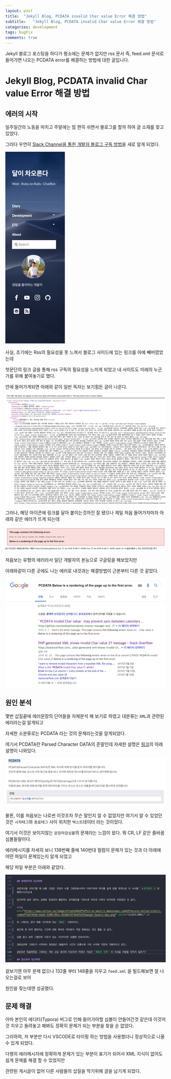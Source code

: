 ```yaml
---
layout: post
title:  "Jekyll Blog, PCDATA invalid Char value Error 해결 방법"
subtitle:   "Jekyll Blog, PCDATA invalid Char value Error 해결 방법"
categories: development
tags: bugFix
comments: true
---
```

Jekyll 블로그 포스팅을 하다가 평소에는 문제가 없지만 rss 문서 즉, feed.xml 문서로 들어가면 나오는 PCDATA error를 해결하는 방법에 대한 글입니다.

# Jekyll Blog, PCDATA invalid Char value Error 해결 방법

## 에러의 시작

일주일간의 노동을 마치고 주말에는 맘 편히 쉬면서 블로그를 할까 하여 글 소재를 찾고있었다.

그러다 우연히 [Slack Channel을 통한 개발자 블로그 구독 방법](https://www.slideshare.net/zzsza/intro-102870757)을 새로 알게 되었다.

<img src="/assets/post_img/image-20190128093037359.png" height="600px" />

사실, 초기에는 Rss의 필요성을 못 느껴서 블로그 사이드에 있는 링크를 아예 빼버렸었는데

첫문단의 링크 글을 통해 rss 구독의 필요성을 느끼게 되었고 내 사이트도 미래의 누군가를 위해 붙여놓기로 했다.

안에 들어가게되면 아래와 같이 일반 독자는 보기힘든 글이 나온다.

<img src="/assets/post_img/image-20190128093620578.png"/>

그러나, 해당 아이콘에 링크를 달아 붙이는것까진 잘 됐으나 제일 처음 들어가자마자 아래와 같은 에러가 뜨게 되는데

<img src="/assets/post_img/s2019-01-28 01.16.05.png" />

처음보는 유형의 에러라서 일단 개발자의 본능으로 구글링을 해보았지만

아래와같이 다른 곳에도 나는 에러로 내것과는 해결방법이 근본부터 다른 것 같았다.

<img src="/assets/post_img/s2019-01-28 01.16.34.png"/>



## 원인 분석

몇번 삽질끝에 에러문장의 단어들을 자체분석 해 보기로 하였고 대분류는 `XML`과 관련된 에러라는걸 알게되고 

자세한 소분류로는 PCDATA 라는 것의 문제라는것을 알게되었다.

여기서 PCDATA란 Parsed Character DATA의 준말인데 자세한 설명은 [링크](http://tcpschool.com/xml/xml_dtd_component)의 아래 설명이 나와있다.

<img src="/assets/post_img/s2019-01-28 01.17.00.png"/>

물론, 이를 처음보는 나로썬 이것조차 무슨 말인지 알 수 없었지만 여기서 알 수 있었던것은 `시작태그`와 `종료태그` 사이 위치한 `텍스트`데이터 라는 것이었다.

여기서 이것은 보이지않는 `문장마감심볼`의 문제라는 느낌이 왔다. 뭐 CR, LF 같은 줄바꿈 심볼들말이다.

에러메시지를 자세히 보니 138번째 줄에 140번대 컬럼이 문제가 있는 것과 더 아래에 어떤 파일이 문제있는지 알게 되었고

해당 파일 부분은 아래와 같았다.

<img src="/assets/post_img/s2019-01-28 01.16.16.png" />

겉보기엔 아무 문제 없으나 132줄 부터 148줄을 지우고 `feed.xml` 을 빌드해보면 잘 나오는걸로 보아

원인을 찾는데엔 성공했다.



## 문제 해결

아마 본인의 에디터(Typora) 버그로 인해 들어가야할 심볼이 안들어간것 같은데 이것저것 지우고 돌려놓고 해봐도 정확히 문제가 되는 부분을 찾을 순 없었다.

그리하여, 저 부분만 다시 VSCODE로 타이핑 하는 방법을 사용했더니 정상적으로 나올 수 있게 되었다.

다행히 에러메시지에 정확하게 문제가 있는 부분이 표기가 되어서 XML 지식이 없어도 쉽게 문제를 해결 할 수 있었지만

관련된 게시글이 없어 다른 사람들의 삽질을 막기위해 글을 남기게 되었다.



